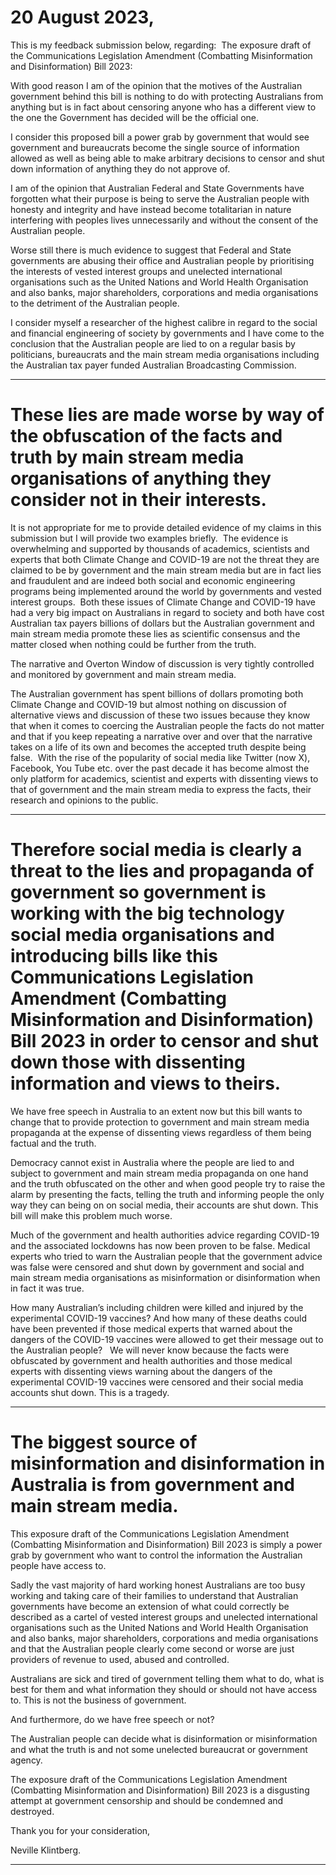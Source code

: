 # 20 August 2023,

 This is my feedback submission below, regarding: 
 The exposure draft of the Communications Legislation Amendment (Combatting Misinformation and Disinformation) Bill 2023:

 With good reason I am of the opinion that the motives of the Australian government behind this bill is nothing to do with protecting Australians from anything but is in fact about censoring anyone who has a different view to the one the Government has decided will be the official one.

 I consider this proposed bill a power grab by government that would see government and bureaucrats become the single source of information allowed as well as being able to make arbitrary decisions to censor and shut down information of anything they do not approve of.

 I am of the opinion that Australian Federal and State Governments have forgotten what their purpose is being to serve the Australian people with honesty and integrity and have instead become totalitarian in nature interfering with peoples lives unnecessarily and without the consent of the Australian people.

 Worse still there is much evidence to suggest that Federal and State governments are abusing their office and Australian people by prioritising the interests of vested interest groups and unelected international organisations such as the United Nations and World Health Organisation and also banks, major shareholders, corporations and media organisations to the detriment of the Australian people.

 I consider myself a researcher of the highest calibre in regard to the social and financial engineering of society by governments and I have come to the conclusion that the Australian people are lied to on a regular basis by politicians, bureaucrats and the main stream media organisations including the Australian tax payer funded Australian Broadcasting Commission.


-----

# These lies are made worse by way of the obfuscation of the facts and truth by main stream media organisations of anything they consider not in their interests.

 It is not appropriate for me to provide detailed evidence of my claims in this submission but I will provide two examples briefly. 
 The evidence is overwhelming and supported by thousands of academics, scientists and experts that both Climate Change and COVID-19 are not the threat they are claimed to be by government and the main stream media but are in fact lies and fraudulent and are indeed both social and economic engineering programs being implemented around the world by governments and vested interest groups. 
 Both these issues of Climate Change and COVID-19 have had a very big impact on Australians in regard to society and both have cost Australian tax payers billions of dollars but the Australian government and main stream media promote these lies as scientific consensus and the matter closed when nothing could be further from the truth.

 The narrative and Overton Window of discussion is very tightly controlled and monitored by government and main stream media.

 The Australian government has spent billions of dollars promoting both Climate Change and COVID-19 but almost nothing on discussion of alternative views and discussion of these two issues because they know that when it comes to coercing the Australian people the facts do not matter and that if you keep repeating a narrative over and over that the narrative takes on a life of its own and becomes the accepted truth despite being false. 
 With the rise of the popularity of social media like Twitter (now X), Facebook, You Tube etc. over the past decade it has become almost the only platform for academics, scientist and experts with dissenting views to that of government and the main stream media to express the facts, their research and opinions to the public.


-----

# Therefore social media is clearly a threat to the lies and propaganda of government so government is working with the big technology social media organisations and introducing bills like this  Communications Legislation Amendment (Combatting Misinformation and Disinformation) Bill 2023 in order to censor and shut down those with dissenting information and views to theirs.

 We have free speech in Australia to an extent now but this bill wants to change that to provide protection to government and main stream media propaganda at the expense of dissenting views regardless of them being factual and the truth.

 Democracy cannot exist in Australia where the people are lied to and subject to government and main stream media propaganda on one hand and the truth obfuscated on the other and when good people try to raise the alarm by presenting the facts, telling the truth and informing people the only way they can being on on social media, their accounts are shut down. This bill will make this problem much worse.

 Much of the government and health authorities advice regarding COVID-19 and the associated lockdowns has now been proven to be false. Medical experts who tried to warn the Australian people that the government advice was false were censored and shut down by government and social and main stream media organisations as misinformation or disinformation when in fact it was true. 

 How many Australian’s including children were killed and injured by the experimental COVID-19 vaccines? And how many of these deaths could have been prevented if those medical experts that warned about the dangers of the COVID-19 vaccines were allowed to get their message out to the Australian people?  
 We will never know because the facts were obfuscated by government and health authorities and those medical experts with dissenting views warning about the dangers of the experimental COVID-19 vaccines were censored and their social media accounts shut down. This is a tragedy.


-----

# The biggest source of misinformation and disinformation in Australia is from government and main stream media.

 This exposure draft of the Communications Legislation Amendment (Combatting Misinformation and Disinformation) Bill 2023 is simply a power grab by government who want to control the information the Australian people have access to.  

 Sadly the vast majority of hard working honest Australians are too busy working and taking care of their families to understand that Australian governments have become an extension of what could correctly be described as a cartel of vested interest groups and unelected international organisations such as the United Nations and World Health Organisation and also banks, major shareholders, corporations and media organisations and that the Australian people clearly come second or worse are just providers of revenue to used, abused and controlled.

 Australians are sick and tired of government telling them what to do, what is best for them and what information they should or should not have access to. This is not the business of government.

 And furthermore, do we have free speech or not?

 The Australian people can decide what is disinformation or misinformation and what the truth is and not some unelected bureaucrat or government agency.

 The exposure draft of the Communications Legislation Amendment (Combatting Misinformation and Disinformation) Bill 2023 is a disgusting attempt at government censorship and should be condemned and destroyed.

 Thank you for your consideration,

 Neville Klintberg.


-----

